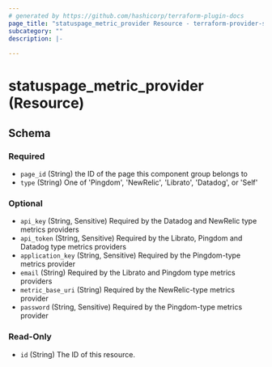 ```yaml
---
# generated by https://github.com/hashicorp/terraform-plugin-docs
page_title: "statuspage_metric_provider Resource - terraform-provider-statuspage"
subcategory: ""
description: |-
  
---
```


# statuspage_metric_provider (Resource)





<!-- schema generated by tfplugindocs -->
## Schema

### Required

- `page_id` (String) the ID of the page this component group belongs to
- `type` (String) One of 'Pingdom', 'NewRelic', 'Librato', 'Datadog', or 'Self'

### Optional

- `api_key` (String, Sensitive) Required by the Datadog and NewRelic type metrics providers
- `api_token` (String, Sensitive) Required by the Librato, Pingdom and Datadog type metrics providers
- `application_key` (String, Sensitive) Required by the Pingdom-type metrics provider
- `email` (String) Required by the Librato and Pingdom type metrics providers
- `metric_base_uri` (String) Required by the NewRelic-type metrics provider
- `password` (String, Sensitive) Required by the Pingdom-type metrics provider

### Read-Only

- `id` (String) The ID of this resource.
